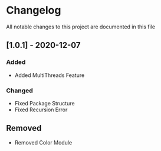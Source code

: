 # Changelog

All notable changes to this project are documented in this file 

## [1.0.1] - 2020-12-07

### Added

* Added MultiThreads Feature

### Changed

* Fixed Package Structure
* Fixed Recursion Error

## Removed 

* Removed Color Module
